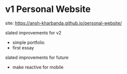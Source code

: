 # v1 Personal Website

site: https://ansh-kharbanda.github.io/personal-website/

slated improvements for v2
- simple portfolio
- first essay

slated improvements for future
- make reactive for mobile
